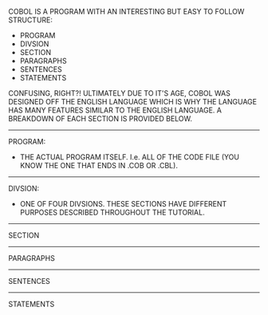 COBOL IS A PROGRAM WITH AN INTERESTING BUT EASY TO FOLLOW STRUCTURE:

  * PROGRAM
  * DIVSION
  * SECTION
  * PARAGRAPHS
  * SENTENCES
  * STATEMENTS

CONFUSING, RIGHT?! ULTIMATELY DUE TO IT'S AGE, COBOL WAS DESIGNED OFF THE ENGLISH LANGUAGE WHICH IS WHY THE LANGUAGE HAS MANY FEATURES SIMILAR TO THE ENGLISH LANGUAGE. A BREAKDOWN OF EACH SECTION IS PROVIDED BELOW.

----------------------------------------------------------

PROGRAM:
* THE ACTUAL PROGRAM ITSELF. I.e. ALL OF THE CODE FILE (YOU KNOW THE ONE THAT ENDS IN .COB OR .CBL).

----------------------------------------------------------

DIVSION:
* ONE OF FOUR DIVSIONS. THESE SECTIONS HAVE DIFFERENT PURPOSES DESCRIBED THROUGHOUT THE TUTORIAL.

----------------------------------------------------------

SECTION

----------------------------------------------------------

PARAGRAPHS

----------------------------------------------------------

SENTENCES

----------------------------------------------------------

STATEMENTS


